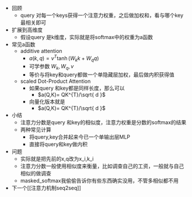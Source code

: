 - 回顾
	- query 对每一个keys获得一个注意力权重，之后做加权和，看与哪个key最相关即可
- 扩展到高维度
	- 假设query 是k维度，实际就是将softmax中的权重为a函数
- 常见a函数
	- additive attention
		- $a(k,q)=v^{T}\tanh(W_{k}k+W_{q}q)$
		- 可学参数 $W_{k},W_{q},v$
		- 等价与将key和query都做一个单隐藏层加权，最后做内积获得值
	- scaled Dot-Product Attention
		- 如果query 和key都是同样长度，那么可以
			- $a(Q,K)= QK^{T}/\sqrt{ d }$
		- 向量化版本就是
			- $a(Q,K)= QK^{T}/\sqrt{ d }$
- 小结
	- 注意力分数是query 和key的相似度，注意力权重是分数的softmax的结果
	- 两种常见计算
		- 将query,key合并起来今已一个单输出层MLP
		- 直接将query和key做内积
- 问题 
	- 实际就是把先前的x,q改为x_i,k_i
	- 注意力分数一般使用相似度来衡量，比如调查自己的工资，一般就与自己相似的做调查
	- masked_softmax我偷偷告诉你有些东西确实没用，不管多相似都不用
- 下一个[[注意力机制seq2seq]]
